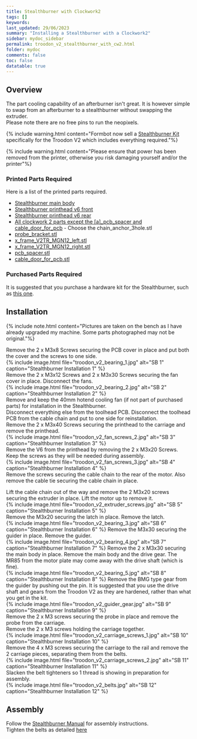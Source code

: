 ```yaml
---
title: Stealthburner with Clockwork2
tags: []
keywords: 
last_updated: 29/06/2023
summary: "Installing a Stealthburner with a Clockwork2"
sidebar: mydoc_sidebar
permalink: troodon_v2_stealthburner_with_cw2.html
folder: mydoc
comments: false
toc: false
datatable: true
---
```


## Overview

The part cooling capability of an afterburner isn't great. It is however simple to swap from an afterburner to a stealthburner without swapping the extruder.  
Please note there are no free pins to run the neopixels.  

{% include warning.html content="Formbot now sell a [Stealthburner Kit](https://www.formbot3d.com/collections/troodon-20) specifically for the Troodon V2 which includes everything required."%}  

{% include warning.html content="Please ensure that power has been removed from the printer, otherwise you risk damaging yourself and/or the printer"%}  

### Printed Parts Required

Here is a list of the printed parts required.  

* [Stealthburner main body](https://github.com/VoronDesign/Voron-Stealthburner/blob/main/STLs/Stealthburner/%5Ba%5D_stealthburner_main_body.stl)
* [Stealthburner printhead v6 front](https://github.com/VoronDesign/Voron-Stealthburner/blob/main/STLs/Stealthburner/Printheads/revo_six_and_v6/stealthburner_printhead_v6_r6_front.stl)
* [Stealthburner printhead v6 rear](https://github.com/VoronDesign/Voron-Stealthburner/blob/main/STLs/Stealthburner/Printheads/revo_six_and_v6/stealthburner_printhead_v6_r6_rear_cw2.stl)
* [All clockwork 2 parts except the [a]_pcb_spacer and cable_door_for_pcb](https://github.com/VoronDesign/Voron-Stealthburner/tree/main/STLs/Clockwork2) - Choose the chain_anchor_3hole.stl
* [probe_bracket.stl](https://github.com/VoronDesign/Voron-Stealthburner/blob/main/STLs/X_Carriage/probe_bracket.stl)
* [x_frame_V2TR_MGN12_left.stl](https://github.com/VoronDesign/Voron-Stealthburner/blob/main/STLs/X_Carriage/x_frame_V2TR_MGN12_left.stl)
* [x_frame_V2TR_MGN12_right.stl](https://github.com/VoronDesign/Voron-Stealthburner/blob/main/STLs/X_Carriage/x_frame_V2TR_MGN12_right.stl)
* [pcb_spacer.stl](https://github.com/TeamGloomy/Troodon-V2/blob/improved/STL_Files/Stealthburner/Clockwork2/%5Ba%5D_pcb_spacer.stl)
* [cable_door_for_pcb.stl](https://github.com/TeamGloomy/Troodon-V2/blob/improved/STL_Files/Stealthburner/Clockwork2/cable_door_for_pcb.stl)

### Purchased Parts Required

It is suggested that you purchase a hardware kit for the Stealthburner, such as [this one](https://s.click.aliexpress.com/e/_DFkq2fr).  

## Installation

{% include note.html content="Pictures are taken on the bench as I have already upgraded my machine. Some parts photographed may not be original."%}  

Remove the 2 x M3x8 Screws securing the PCB cover in place and put both the cover and the screws to one side.  
{% include image.html file="troodon_v2_bearing_1.jpg" alt="SB 1" caption="Stealthburner Installation 1" %}  
Remove the 2 x M3x12 Screws and 2 x M3x30 Screws securing the fan cover in place. Disconnect the fans.  
{% include image.html file="troodon_v2_bearing_2.jpg" alt="SB 2" caption="Stealthburner Installation 2" %}  
Remove and keep the 40mm hotend cooling fan (if not part of purchased parts) for installation in the Stealthburner.  
Disconnect everything else from the toolhead PCB. Disconnect the toolhead PCB from the cable chain and put to one side for reinstallation.  
Remove the 2 x M3x40 Screws securing the printhead to the carriage and remove the printhead.  
{% include image.html file="troodon_v2_fan_screws_2.jpg" alt="SB 3" caption="Stealthburner Installation 3" %}  
Remove the V6 from the printhead by removing the 2 x M3x20 Screws. Keep the screws as they will be needed during assembly.  
{% include image.html file="troodon_v2_fan_screws_3.jpg" alt="SB 4" caption="Stealthburner Installation 4" %}  
Remove the screws securing the cable chain to the rear of the motor. Also remove the cable tie securing the cable chain in place.  

Lift the cable chain out of the way and remove the 2 M3x20 screws securing the extruder in place. Lift the motor up to remove it.  
{% include image.html file="troodon_v2_extruder_screws.jpg" alt="SB 5" caption="Stealthburner Installation 5" %}  
Remove the M3x20 securing the latch in place. Remove the latch.  
{% include image.html file="troodon_v2_bearing_3.jpg" alt="SB 6" caption="Stealthburner Installation 6" %}
Remove the M3x30 securing the guider in place. Remove the guider.  
{% include image.html file="troodon_v2_bearing_4.jpg" alt="SB 7" caption="Stealthburner Installation 7" %}
Remove the 2 x M3x30 securing the main body in place. Remove the main body and the drive gear. The MR85 from the motor plate may come away with the drive shaft (which is fine).  
{% include image.html file="troodon_v2_bearing_5.jpg" alt="SB 8" caption="Stealthburner Installation 8" %}
Remove the BMG type gear from the guider by pushing out the pin. It is suggested that you use the drive shaft and gears from the Troodon V2 as they are hardened, rather than what you get in the kit.  
{% include image.html file="troodon_v2_guider_gear.jpg" alt="SB 9" caption="Stealthburner Installation 9" %}  
Remove the 2 x M3 screws securing the probe in place and remove the probe from the carriage.  
Remove the 2 x M3 screws holding the carriage together.  
{% include image.html file="troodon_v2_carriage_screws_1.jpg" alt="SB 10" caption="Stealthburner Installation 10" %}  
Remove the 4 x M3 screws securing the carriage to the rail and remove the 2 carriage pieces, separating them from the belts.  
{% include image.html file="troodon_v2_carriage_screws_2.jpg" alt="SB 11" caption="Stealthburner Installation 11" %}  
Slacken the belt tighteners so 1 thread is showing in preparation for assembly.  
{% include image.html file="troodon_v2_belts.jpg" alt="SB 12" caption="Stealthburner Installation 12" %}  

## Assembly

Follow the [Stealthburner Manual](https://github.com/VoronDesign/Voron-Stealthburner/blob/main/Manual/Assembly_Manual_SB.pdf) for assembly instructions.  
Tighten the belts as detailed [here](https://docs.vorondesign.com/tuning/secondary_printer_tuning.html#belt-tension)
